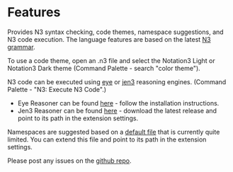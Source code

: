 # Features

Provides N3 syntax checking, code themes, namespace suggestions, and N3 code execution.
The language features are based on the latest [N3 grammar](https://w3c.github.io/N3/spec/#grammar).


To use a code theme, open an .n3 file and select the Notation3 Light or Notation3 Dark theme (Command Palette - search "color theme").


N3 code can be executed using [eye](https://github.com/eyereasoner/eye) or [jen3](https://github.com/william-vw/jen3) reasoning engines. (Command Palette - "N3: Execute N3 Code".)
- Eye Reasoner can be found [here](https://github.com/eyereasoner/eye/releases) - follow the installation instructions.
- Jen3 Reasoner can be found [here](https://github.com/william-vw/jen3/releases) - download the latest release and point to its path in the extension settings.  

Namespaces are suggested based on a [default file](https://github.com/william-vw/vscode-extension-n3/blob/main/namespaces.json) that is currently quite limited. You can extend this file and point to its path in the extension settings.


Please post any issues on the [github repo](https://github.com/william-vw/vscode-extension-n3).
